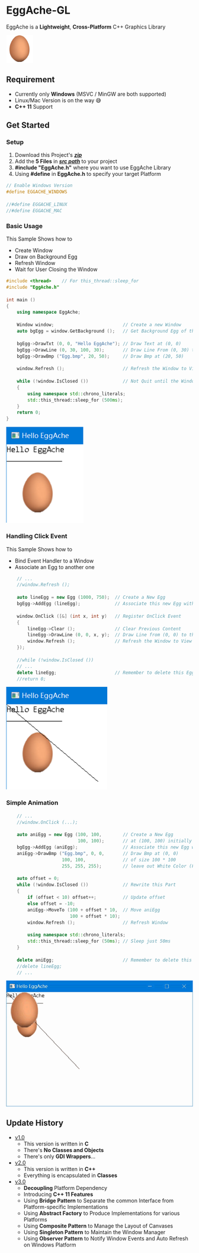 # EggAche-GL

EggAche is a **Lightweight**, **Cross-Platform** C++ Graphics Library

![Egg](Test_Windows/Egg.bmp)

## Requirement

- Currently only **Windows** (MSVC / MinGW are both supported)
- Linux/Mac Version is on the way :sweat_smile:
- **C++ 11** Support

## Get Started

### Setup

1. Download this Project's **_[zip](https://github.com/BOT-Man-JL/EggAche-GL/archive/master.zip)_**
2. Add the **5 Files** in **_[src path](https://github.com/BOT-Man-JL/EggAche-GL/tree/master/src)_** to your project
3. **#include "EggAche.h"** where you want to use EggAche Library
4. Using **#define** in **EggAche.h** to specify your target Platform

``` c++
// Enable Windows Version
#define EGGACHE_WINDOWS

//#define EGGACHE_LINUX
//#define EGGACHE_MAC
```

### Basic Usage

This Sample Shows how to

- Create Window
- Draw on Background Egg
- Refresh Window
- Wait for User Closing the Window

``` c++
#include <thread>    // For this_thread::sleep_for
#include "EggAche.h"

int main ()
{
    using namespace EggAche;

    Window window;                          // Create a new Window
    auto bgEgg = window.GetBackground ();   // Get Background Egg of this Window

    bgEgg->DrawTxt (0, 0, "Hello EggAche"); // Draw Text at (0, 0)
    bgEgg->DrawLine (0, 30, 100, 30);       // Draw Line From (0, 30) to (100, 30)
    bgEgg->DrawBmp ("Egg.bmp", 20, 50);     // Draw Bmp at (20, 50)

    window.Refresh ();                      // Refresh the Window to View Changes

    while (!window.IsClosed ())             // Not Quit until the Window is closed
    {
        using namespace std::chrono_literals;
        std::this_thread::sleep_for (500ms);
    }
    return 0;
}
```

![Basic](Demo/Basic.png)

### Handling Click Event

This Sample Shows how to

- Bind Event Handler to a Window
- Associate an Egg to another one

``` c++
    // ...
    //window.Refresh ();
    
    auto lineEgg = new Egg (1000, 750);  // Create a New Egg
    bgEgg->AddEgg (lineEgg);             // Associate this new Egg with Background Egg

    window.OnClick ([&] (int x, int y)   // Register OnClick Event
    {
        lineEgg->Clear ();               // Clear Previous Content
        lineEgg->DrawLine (0, 0, x, y);  // Draw Line from (0, 0) to the Point you Clicked
        window.Refresh ();               // Refresh the Window to View Changes
    });

    //while (!window.IsClosed ())
    // ...
    delete lineEgg;                      // Remember to delete this Egg
    //return 0;
```

![Click](Demo/Click.png)

### Simple Animation

``` c++
    // ...
    //window.OnClick (...);

    auto aniEgg = new Egg (100, 100,        // Create a New Egg
                           100, 100);       // at (100, 100) initially
    bgEgg->AddEgg (aniEgg);                 // Associate this new Egg with Background Egg
    aniEgg->DrawBmp ("Egg.bmp", 0, 0,       // Draw Bmp at (0, 0)
                     100, 100,              // of size 100 * 100
                     255, 255, 255);        // leave out White Color (FFFFFF)

    auto offset = 0;
    while (!window.IsClosed ())             // Rewrite this Part
    {
        if (offset < 10) offset++;          // Update offset
        else offset = -10;
        aniEgg->MoveTo (100 + offset * 10,  // Move aniEgg
                        100 + offset * 10);
        window.Refresh ();                  // Refresh Window

        using namespace std::chrono_literals;
        std::this_thread::sleep_for (50ms); // Sleep just 50ms
    }

    delete aniEgg;                          // Remember to delete this Egg
    //delete lineEgg;
    // ...
```

![Animation](Demo/Animation.gif)

## Update History

- [v1.0](https://github.com/BOT-Man-JL/EggAche-GL/raw/master/EggAche_C.zip)
  - This version is written in **C**
  - There's **No Classes and Objects**
  - There's only **GDI Wrappers**...
- [v2.0](https://github.com/BOT-Man-JL/EggAche-GL/releases/tag/v2.0)
  - This version is written in **C++**
  - Everything is encapsulated in **Classes**
- [v3.0](https://github.com/BOT-Man-JL/EggAche-GL/archive/master.zip)
  - **Decoupling** Platform Dependency
  - Introducing **C++ 11 Features**
  - Using **Bridge Pattern** to Separate the common Interface from Platform-specific Implementations
  - Using **Abstract Factory** to Produce Implementations for various Platforms
  - Using **Composite Pattern** to Manage the Layout of Canvases
  - Using **Singleton Pattern** to Maintain the Window Manager
  - Using **Observer Pattern** to Notify Window Events and Auto Refresh on Windows Platform
